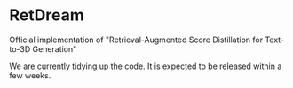 # RetDream
Official implementation of "Retrieval-Augmented Score Distillation for Text-to-3D Generation"

We are currently tidying up the code. It is expected to be released within a few weeks.
